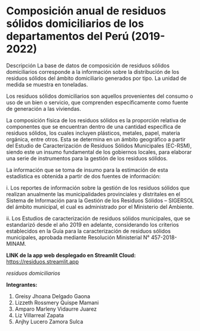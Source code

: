 # Composición anual de residuos sólidos domiciliarios de los departamentos del Perú (2019-2022)


Descripción	La base de datos de composición de residuos sólidos domiciliarios corresponde a la información sobre la distribución de los residuos sólidos del ámbito domiciliario generados por tipo. La unidad de medida se muestra en toneladas.

Los residuos sólidos domiciliarios son aquellos provenientes del consumo o uso de un bien o servicio, que comprenden específicamente como fuente de generación a las viviendas.

La composición física de los residuos sólidos es la proporción relativa de componentes que se encuentran dentro de una cantidad específica de residuos sólidos, los cuales incluyen plásticos, metales, papel, materia orgánica, entre otros. Esta se determina en un ámbito geográfico a partir del Estudio de Caracterización de Residuos Sólidos Municipales (EC-RSM), siendo este un insumo fundamental de los gobiernos locales, para elaborar una serie de instrumentos para la gestión de los residuos sólidos.

La información que se toma de insumo para la estimación de esta estadística es obtenida a partir de dos fuentes de información: 


i.	Los reportes de información sobre la gestión de los residuos sólidos que realizan anualmente las municipalidades provinciales y distritales en el Sistema de Información para la Gestión de los Residuos Sólidos – SIGERSOL del ámbito municipal, el cual es administrado por el Ministerio del Ambiente.

ii.	Los Estudios de caracterización de residuos sólidos municipales, que se estandarizó desde el año 2019 en adelante, considerando los criterios establecidos en la Guía para la caracterización de residuos sólidos municipales, aprobada mediante Resolución Ministerial N° 457-2018-MINAM.


**LINK de la app web desplegado en Streamlit Cloud:**
https://residuos.streamlit.app

*residuos domiciliarios*

**Integrantes:**


1. Greisy Jhoana Delgado Gaona
2. Lizzeth Rossmery Quispe Mamani
3. Amparo Marleny Vidaurre Juarez
4. Liz Villarreal Zapata
5. Anjhy Lucero Zamora Sulca

